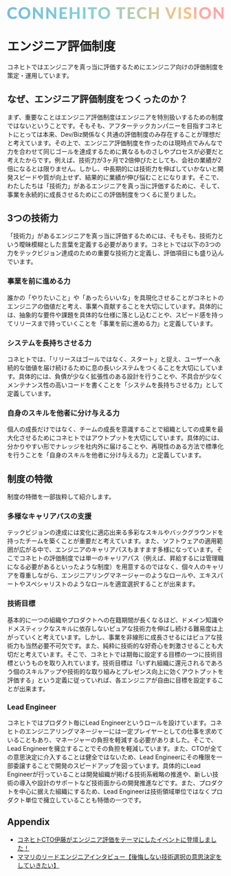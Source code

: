 ![Connehito Tech Vision](../image/txt_tech.png)

# エンジニア評価制度

コネヒトではエンジニアを真っ当に評価するためにエンジニア向けの評価制度を策定・運用しています。

## なぜ、エンジニア評価制度をつくったのか？

まず、重要なことはエンジニア評価制度はエンジニアを特別扱いするための制度ではないということです。そもそも、アフターテックカンパニーを目指すコネヒトにとっては本来、Dev/Biz関係なく共通の評価制度のみ存在することが理想だと考えています。その上で、エンジニア評価制度を作ったのは現時点でみんなで力を合わせて同じゴールを達成するために異なるものさしやプロセスが必要だと考えたからです。例えば、技術力が3ヶ月で2倍伸びたとしても、会社の業績が2倍になるとは限りません。しかし、中長期的には技術力を伸ばしていかないと開発スピードや質が向上せず、結果的に業績が伸び悩むことになります。そこで、わたしたちは「技術力」があるエンジニアを真っ当に評価するために、そして、事業を永続的に成長させるためにこの評価制度をつくるに至りました。

## 3つの技術力

「技術力」があるエンジニアを真っ当に評価するためには、そもそも、技術力という曖昧模糊とした言葉を定義する必要があります。コネヒトでは以下の3つの力をテックビジョン達成のための重要な技術力と定義し、評価項目にも盛り込んでいます。

### 事業を前に進める力

誰かの「やりたいこと」や「あったらいいな」を具現化させることがコネヒトのエンジニアの価値だと考え、事業へ貢献することを大切にしています。具体的には、抽象的な要件や課題を具体的な仕様に落とし込むことや、スピード感を持ってリリースまで持っていくことを「事業を前に進める力」と定義しています。

### システムを長持ちさせる力

コネヒトでは、「リリースはゴールではなく、スタート」と捉え、ユーザーへ永続的な価値を届け続けるために息の長いシステムをつくることを大切にしています。具体的には、負債が少なく拡張性のある設計を行うことや、不具合が少なくメンテナンス性の高いコードを書くことを「システムを長持ちさせる力」として定義しています。

### 自身のスキルを他者に分け与える力

個人の成長だけではなく、チームの成長を意識することで組織としての成果を最大化させるためにコネヒトではアウトプットを大切にしています。具体的には、分かりやすい形でナレッジを社内外に届けることや、再現性のある方法で標準化を行うことを「自身のスキルを他者に分け与える力」と定義しています。

## 制度の特徴

制度の特徴を一部抜粋して紹介します。

### 多様なキャリアパスの支援

テックビジョンの達成には変化に適応出来る多彩なスキルやバックグラウンドを持ったチームを築くことが重要だと考えています。また、ソフトウェアの適用範囲が広がる中で、エンジニアのキャリアパスもますます多様になっています。そこでコネヒトの評価制度では単一のキャリアパス（例えば、昇給するには管理職になる必要があるといったような制度）を用意するのではなく、個々人のキャリアを尊重しながら、エンジニアリングマネージャーのようなロールや、エキスパートやスペシャリストのようなロールを適宜選択することが出来ます。

### 技術目標

基本的に一つの組織やプロダクトへの在籍期間が長くなるほど、ドメイン知識やドメスティックなスキルに依存しないピュアな技術力を伸ばし続ける難易度は上がっていくと考えています。しかし、事業を非線形に成長させるにはピュアな技術力も当然必要不可欠です。また、純粋に技術的な好奇心を刺激させることも大切だと考えています。そこで、コネヒトでは期毎に設定する目標の一つに技術目標というものを取り入れています。技術目標は「いずれ組織に還元されるであろう個のスキルアップや技術的な取り組みとプレゼンス向上に効くアウトプットを評価する」という定義に従っていれば、各エンジニアが自由に目標を設定することが出来ます。

### Lead Engineer

コネヒトではプロダクト毎にLead Engineerというロールを設けています。コネヒトのエンジニアリングマネージャーには一定プレイヤーとしての仕事を求めていることもあり、マネージャーの負担を軽減する必要がありました。そこで、Lead Engineerを擁立することでその負担を軽減しています。また、CTOが全ての意思決定に介入することは健全ではないため、Lead Engineerにその権限を一部委譲することで開発のスピードアップを図っています。具体的にLead Engineerが行っていることは開発組織が掲げる技術系戦略の推進や、新しい技術の導入や設計のサポートなど技術面からの開発推進などです。また、プロダクトを中心に据えた組織にするため、Lead Engineerは技術領域単位ではなくプロダクト単位で擁立していることも特徴の一つです。

## Appendix

* [コネヒトCTO伊藤がエンジニア評価をテーマにしたイベントに登壇しました！](https://www.wantedly.com/companies/connehito/post_articles/283134)
* [ママリのリードエンジニアインタビュー【後悔しない技術選択の意思決定をしていきたい】](https://www.wantedly.com/companies/connehito/post_articles/278823)
